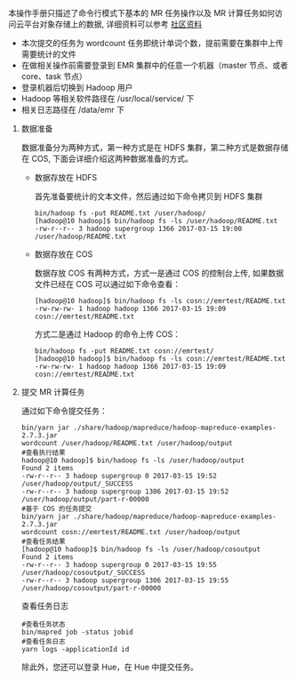 本操作手册只描述了命令行模式下基本的 MR 任务操作以及 MR 计算任务如何访问云平台对象存储上的数据, 详细资料可以参考 [社区资料](https://hadoop.apache.org/docs/r2.7.3/)

- 本次提交的任务为 wordcount 任务即统计单词个数，提前需要在集群中上传需要统计的文件
- 在做相关操作前需要登录到 EMR 集群中的任意一个机器（master 节点、或者 core、task 节点）
- 登录机器后切换到 Hadoop 用户
- Hadoop 等相关软件路径在 /usr/local/service/ 下
- 相关日志路径在 /data/emr 下


1. 数据准备  

    数据准备分为两种方式，第一种方式是在 HDFS 集群，第二种方式是数据存储在 COS, 下面会详细介绍这两种数据准备的方式。  

    - 数据存放在 HDFS 

        首先准备要统计的文本文件，然后通过如下命令拷贝到 HDFS 集群
        
        ``` shell
        bin/hadoop fs -put README.txt /user/hadoop/
        [hadoop@10 hadoop]$ bin/hadoop fs -ls /user/hadoop/README.txt
        -rw-r--r-- 3 hadoop supergroup 1366 2017-03-15 19:00 /user/hadoop/README.txt
        ```

    - 数据存放在 COS  

        数据存放 COS 有两种方式，方式一是通过 COS 的控制台上传, 如果数据文件已经在 COS 可以通过如下命令查看：
        ``` shell
        [hadoop@10 hadoop]$ bin/hadoop fs -ls cosn://emrtest/README.txt
        -rw-rw-rw- 1 hadoop hadoop 1366 2017-03-15 19:09 cosn://emrtest/README.txt
        ```  
        方式二是通过 Hadoop 的命令上传 COS：
        ``` shell
        bin/hadoop fs -put README.txt cosn://emrtest/
        [hadoop@10 hadoop]$ bin/hadoop fs -ls cosn://emrtest/README.txt
        -rw-rw-rw- 1 hadoop hadoop 1366 2017-03-15 19:09 cosn://emrtest/README.txt
        ```

2. 提交 MR 计算任务  

    通过如下命令提交任务：

    ``` shell
    bin/yarn jar ./share/hadoop/mapreduce/hadoop-mapreduce-examples-2.7.3.jar
    wordcount /user/hadoop/README.txt /user/hadoop/output
    #查看执行结果
    hadoop@10 hadoop]$ bin/hadoop fs -ls /user/hadoop/output
    Found 2 items
    -rw-r--r-- 3 hadoop supergroup 0 2017-03-15 19:52 /user/hadoop/output/_SUCCESS
    -rw-r--r-- 3 hadoop supergroup 1306 2017-03-15 19:52 /user/hadoop/output/part-r-00000
    #基于 COS 的任务提交
    bin/yarn jar ./share/hadoop/mapreduce/hadoop-mapreduce-examples-2.7.3.jar
    wordcount cosn://emrtest/README.txt /user/hadoop/output
    #查看任务结果
    [hadoop@10 hadoop]$ bin/hadoop fs -ls /user/hadoop/cosoutput
    Found 2 items
    -rw-r--r-- 3 hadoop supergroup 0 2017-03-15 19:55 /user/hadoop/cosoutput/_SUCCESS
    -rw-r--r-- 3 hadoop supergroup 1306 2017-03-15 19:55 /user/hadoop/cosoutput/part-r-00000
    ```
    查看任务日志
    ``` shell
    #查看任务状态
    bin/mapred job -status jobid
    #查看任务日志
    yarn logs -applicationId id
    ```

    除此外，您还可以登录 Hue，在 Hue 中提交任务。

